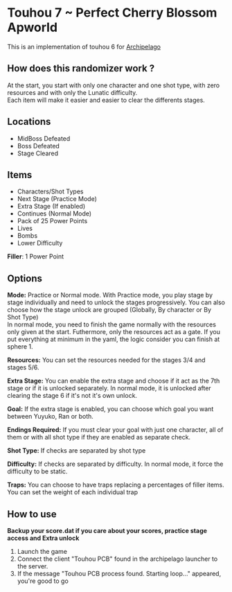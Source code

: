 # Touhou 7 ~ Perfect Cherry Blossom Apworld

This is an implementation of touhou 6 for [Archipelago](https://github.com/ArchipelagoMW/Archipelago)<br />

## How does this randomizer work ?
At the start, you start with only one character and one shot type, with zero resources and with only the Lunatic difficulty.<br />
Each item will make it easier and easier to clear the differents stages.

## Locations
* MidBoss Defeated
* Boss Defeated
* Stage Cleared

## Items
* Characters/Shot Types
* Next Stage (Practice Mode)
* Extra Stage (If enabled)
* Continues (Normal Mode)
* Pack of 25 Power Points
* Lives
* Bombs
* Lower Difficulty

**Filler**: 1 Power Point

## Options
**Mode:** Practice or Normal mode.
With Practice mode, you play stage by stage individually and need to unlock the stages progressively. You can also choose how the stage unlock are grouped (Globally, By character or By Shot Type)<br />
In normal mode, you need to finish the game normally with the resources only given at the start. Futhermore, only the resources act as a gate. If you put everything at minimum in the yaml, the logic consider you can finish at sphere 1.<br />

**Resources:** You can set the resources needed for the stages 3/4 and stages 5/6.

**Extra Stage:** You can enable the extra stage and choose if it act as the 7th stage or if it is unlocked separately. In normal mode, it is unlocked after clearing the stage 6 if it's not it's own unlock.

**Goal:** If the extra stage is enabled, you can choose which goal you want between Yuyuko, Ran or both.

**Endings Required:** If you must clear your goal with just one character, all of them or with all shot type if they are enabled as separate check.

**Shot Type:** If checks are separated by shot type

**Difficulty:** If checks are separated by difficulty. In normal mode, it force the difficulty to be static.

**Traps:** You can choose to have traps replacing a percentages of filler items. You can set the weight of each individual trap

## How to use

**Backup your score.dat if you care about your scores, practice stage access and Extra unlock**

1. Launch the game
2. Connect the client "Touhou PCB" found in the archipelago launcher to the server.
3. If the message "Touhou PCB process found. Starting loop..." appeared, you're good to go
